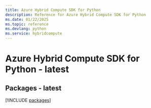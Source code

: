 ```yaml
---
title: Azure Hybrid Compute SDK for Python
description: Reference for Azure Hybrid Compute SDK for Python
ms.date: 01/22/2025
ms.topic: reference
ms.devlang: python
ms.service: hybridcompute
---
```

# Azure Hybrid Compute SDK for Python - latest
## Packages - latest
[!INCLUDE [packages](hybrid-compute-index.md)]